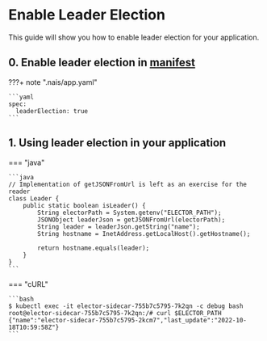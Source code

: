 # Enable Leader Election

This guide will show you how to enable leader election for your application.

## 0. Enable leader election in [manifest](../reference/application-spec.md#leaderelection)

???+ note ".nais/app.yaml"

    ```yaml 
    spec:
      leaderElection: true
    ```

## 1. Using leader election in your application

=== "java"

    ```java
    // Implementation of getJSONFromUrl is left as an exercise for the reader
    class Leader {
        public static boolean isLeader() {
            String electorPath = System.getenv("ELECTOR_PATH");
            JSONObject leaderJson = getJSONFromUrl(electorPath);
            String leader = leaderJson.getString("name");
            String hostname = InetAddress.getLocalHost().getHostname();

            return hostname.equals(leader);
        }
    }
    ```

=== "cURL"

    ```bash
    $ kubectl exec -it elector-sidecar-755b7c5795-7k2qn -c debug bash
    root@elector-sidecar-755b7c5795-7k2qn:/# curl $ELECTOR_PATH
    {"name":"elector-sidecar-755b7c5795-2kcm7","last_update":"2022-10-18T10:59:58Z"}
    ```
